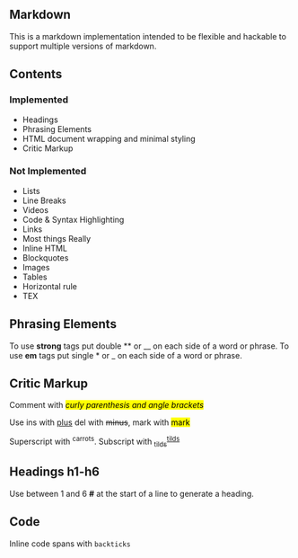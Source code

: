 <article><h1>Markdown</h1>

This is a markdown implementation intended to be flexible and hackable to support multiple versions of markdown.

<h2>Contents     </h2>

<h3>Implemented</h3>

<ul>
<li>Headings
</li>
<li>Phrasing Elements
</li>
<li>HTML document wrapping and minimal styling
</li>
<li>Critic Markup
</li>
</ul>
<h3>Not Implemented</h3>

<ul>
<li>Lists
</li>
<li>Line Breaks
</li>
<li>Videos
</li>
<li>Code & Syntax Highlighting
</li>
<li>Links
</li>
<li>Most things Really
</li>
<li>Inline HTML
</li>
<li>Blockquotes
</li>
<li>Images
</li>
<li>Tables
</li>
<li>Horizontal rule
</li>
<li>TEX
</li>
</ul>
<h2>Phrasing Elements</h2>

To use <strong>strong</strong> tags put double ** or __ on each side of a word or phrase.
To use <strong>em</strong> tags put single * or _ on each side of a word or phrase.

<h2>Critic Markup</h2>

Comment with <mark><em>curly parenthesis and angle brackets</em></mark>

Use ins with <ins>plus</ins> del with <del>minus</del>, mark with <mark>mark</mark> 


Superscript with <sup>carrots</sup>. Subscript with <ins><sub>tilds</sub></ins><sup><ins>tilds</ins></sup>

<h2>Headings h1-h6</h2>

Use between 1 and 6 <strong>#</strong> at the start of a line to generate a heading.


<h2>Code</h2>

Inline code spans with <code>backticks</code>


